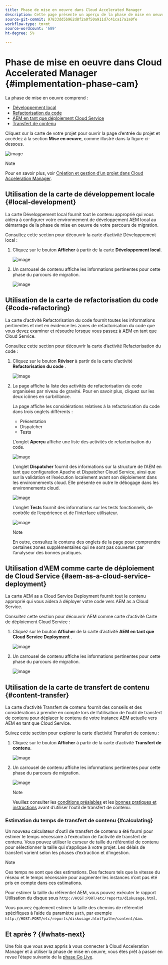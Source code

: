 ```yaml
---
title: Phase de mise en oeuvre dans Cloud Accelerated Manager
description: Cette page présente un aperçu de la phase de mise en oeuvre dans Cloud Acceleration Manager.
source-git-commit: 97833dd5b962d8f2a0f50a911d7c41ca17a1a0fe
workflow-type: tm+mt
source-wordcount: '689'
ht-degree: 5%

---
```



# Phase de mise en oeuvre dans Cloud Accelerated Manager {#implementation-phase-cam}

La phase de mise en oeuvre comprend :

* [Développement local](#local-development)
* [Refactorisation du code](#code-refactoring)
* [AEM en tant que déploiement Cloud Service](#aem-as-a-cloud-service-deployment)
* [Transfert de contenu](#content-transfer)


Cliquez sur la carte de votre projet pour ouvrir la page d’entrée du projet et accédez à la section **Mise en oeuvre**, comme illustré dans la figure ci-dessous.

![image](/help/move-to-cloud-service/cloud-acceleration-manager/assets/implementation-1.png)

>[!NOTE]
>Pour en savoir plus, voir [Création et gestion d’un projet dans Cloud Acceleration Manager](https://experienceleague.adobe.com/docs/experience-manager-cloud-service/moving/cloud-acceleration-manager/using-cam/getting-started-cam.html?lang=en#create-project).


## Utilisation de la carte de développement locale {#local-development}

La carte Développement local fournit tout le contenu approprié qui vous aidera à configurer votre environnement de développement AEM local au démarrage de la phase de mise en oeuvre de votre parcours de migration.

Consultez cette section pour découvrir la carte d’activité Développement local :

1. Cliquez sur le bouton **Afficher** à partir de la carte **Développement local**.

   ![image](/help/move-to-cloud-service/cloud-acceleration-manager/assets/implementation-2.png)

1. Un carrousel de contenu affiche les informations pertinentes pour cette phase du parcours de migration.

   ![image](/help/move-to-cloud-service/cloud-acceleration-manager/assets/implementation-3.png)


## Utilisation de la carte de refactorisation du code {#code-refactoring}

La carte d’activité Refactorisation du code fournit toutes les informations pertinentes et met en évidence les zones de refactorisation du code que vous devez examiner et résoudre lorsque vous passez à AEM en tant que Cloud Service.

Consultez cette section pour découvrir la carte d’activité Refactorisation du code :

1. Cliquez sur le bouton **Réviser** à partir de la carte d’activité **Refactorisation du code** .

   ![image](/help/move-to-cloud-service/cloud-acceleration-manager/assets/implementation-4.png)

1. La page affiche la liste des activités de refactorisation du code organisées par niveau de gravité. Pour en savoir plus, cliquez sur les deux icônes en surbrillance.

   La page affiche les considérations relatives à la refactorisation du code dans trois onglets différents :

   * Présentation
   * Dispatcher
   * Tests

   L’onglet **Aperçu** affiche une liste des activités de refactorisation du code.

   ![image](/help/move-to-cloud-service/cloud-acceleration-manager/assets/coderefactoring-1.png)

   L’onglet **Dispatcher** fournit des informations sur la structure de l’AEM en tant que configuration Apache et Dispatcher Cloud Service, ainsi que sur la validation et l’exécution localement avant son déploiement dans les environnements cloud. Elle présente en outre le débogage dans les environnements cloud.

   ![image](/help/move-to-cloud-service/cloud-acceleration-manager/assets/coderefactoring-2.png)

   L’onglet **Tests** fournit des informations sur les tests fonctionnels, de contrôle de l’expérience et de l’interface utilisateur.

   ![image](/help/move-to-cloud-service/cloud-acceleration-manager/assets/coderefactoring-3.png)


   >[!NOTE]
   >En outre, consultez le contenu des onglets de la page pour comprendre certaines zones supplémentaires qui ne sont pas couvertes par l’analyseur des bonnes pratiques.


## Utilisation d’AEM comme carte de déploiement de Cloud Service {#aem-as-a-cloud-service-deployment}

La carte AEM as a Cloud Service Deployment fournit tout le contenu approprié qui vous aidera à déployer votre code vers AEM as a Cloud Service.

Consultez cette section pour découvrir AEM comme carte d’activité Carte de déploiement Cloud Service :

1. Cliquez sur le bouton **Afficher** de la carte d’activité **AEM en tant que Cloud Service Deployment** .

   ![image](/help/move-to-cloud-service/cloud-acceleration-manager/assets/implementation-6.png)

1. Un carrousel de contenu affiche les informations pertinentes pour cette phase du parcours de migration.

   ![image](/help/move-to-cloud-service/cloud-acceleration-manager/assets/aem-deployment-card.png)


## Utilisation de la carte de transfert de contenu {#content-transfer}

La carte d’activité Transfert de contenu fournit des conseils et des considérations à prendre en compte lors de l’utilisation de l’outil de transfert de contenu pour déplacer le contenu de votre instance AEM actuelle vers AEM en tant que Cloud Service.

Suivez cette section pour explorer la carte d’activité Transfert de contenu :

1. Cliquez sur le bouton **Afficher** à partir de la carte d’activité **Transfert de contenu**.

   ![image](/help/move-to-cloud-service/cloud-acceleration-manager/assets/implementation-8.png)

1. Un carrousel de contenu affiche les informations pertinentes pour cette phase du parcours de migration.

   ![image](/help/move-to-cloud-service/cloud-acceleration-manager/assets/content-transfertool-card.png)

   >[!NOTE]
   >Veuillez consulter les [conditions préalables](https://experienceleague.adobe.com/docs/experience-manager-cloud-service/moving/cloud-migration/content-transfer-tool/prerequisites-content-transfer-tool.html?lang=en) et les [bonnes pratiques et instructions](https://experienceleague.adobe.com/docs/experience-manager-cloud-service/moving/cloud-migration/content-transfer-tool/overview-content-transfer-tool.html?lang=fr) avant d’utiliser l’outil de transfert de contenu.

### Estimation du temps de transfert de contenu {#calculating}

Un nouveau calculateur d’outil de transfert de contenu a été fourni pour estimer le temps nécessaire à l’exécution de l’activité de transfert de contenu. Vous pouvez utiliser le curseur de taille du référentiel de contenu pour sélectionner la taille qui s’applique à votre projet. Les délais de transfert varient selon les phases d’extraction et d’ingestion.

>[!NOTE]
>Ces temps ne sont que des estimations. Des facteurs tels que la vitesse du réseau et le temps nécessaire pour augmenter les instances n’ont pas été pris en compte dans ces estimations.

Pour estimer la taille du référentiel AEM, vous pouvez exécuter le rapport Utilisation du disque sous `http://HOST:PORT/etc/reports/diskusage.html`.

Vous pouvez également estimer la taille des chemins de référentiel spécifiques à l’aide du paramètre `path`, par exemple `http://HOST:PORT/etc/reports/diskusage.html?path=/content/dam`.

## Et après ? {#whats-next}

Une fois que vous avez appris à vous connecter à Cloud Acceleration Manager et à utiliser la phase de mise en oeuvre, vous êtes prêt à passer en revue l’étape suivante de la [phase Go Live](https://experienceleague.adobe.com/docs/experience-manager-cloud-service/moving/cloud-acceleration-manager/using-cam/cam-golive-phase.html?lang=en).
